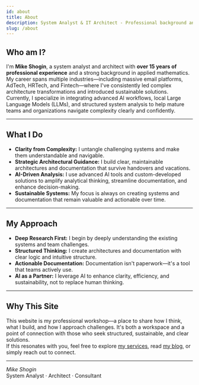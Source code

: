 ```yaml
---
id: about
title: About
description: System Analyst & IT Architect - Professional background and expertise
slug: /about
---
```


## Who am I?

I'm **Mike Shogin**, a system analyst and architect with **over 15 years of professional experience** and a strong background in applied mathematics. My career spans multiple industries—including massive email platforms, AdTech, HRTech, and Fintech—where I've consistently led complex architecture transformations and introduced sustainable solutions.
<br />
Currently, I specialize in integrating advanced AI workflows, local Large Language Models (LLMs), and structured system analysis to help mature teams and organizations navigate complexity clearly and confidently.

---

## What I Do

- **Clarity from Complexity:** I untangle challenging systems and make them understandable and navigable.
- **Strategic Architectural Guidance:** I build clear, maintainable architectures and documentation that survive handovers and vacations.
- **AI-Driven Analysis:** I use advanced AI tools and custom-developed solutions to amplify analytical thinking, streamline documentation, and enhance decision-making.
- **Sustainable Systems:** My focus is always on creating systems and documentation that remain valuable and actionable over time.

---

## My Approach

- **Deep Research First:** I begin by deeply understanding the existing systems and team challenges.
- **Structured Thinking:** I create architectures and documentation with clear logic and intuitive structure.
- **Actionable Documentation:** Documentation isn't paperwork—it's a tool that teams actively use.
- **AI as a Partner:** I leverage AI to enhance clarity, efficiency, and sustainability, not to replace human thinking.

---

## Why This Site

This website is my professional workshop—a place to share how I think, what I build, and how I approach challenges. It's both a workspace and a point of connection with those who seek structured, sustainable, and clear solutions.
<br />
If this resonates with you, feel free to explore [my services](/services), read [my blog](/blog), or simply reach out to connect.

---

_Mike Shogin_  
System Analyst · Architect · Consultant
